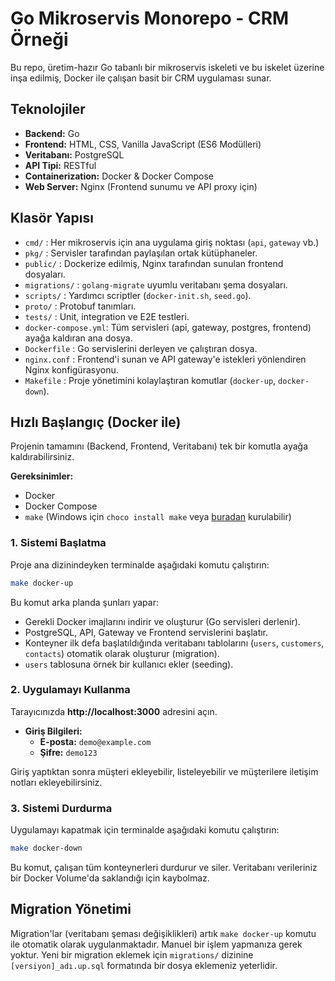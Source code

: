 # Go Mikroservis Monorepo - CRM Örneği

Bu repo, üretim-hazır Go tabanlı bir mikroservis iskeleti ve bu iskelet üzerine inşa edilmiş, Docker ile çalışan basit bir CRM uygulaması sunar.

## Teknolojiler
- **Backend:** Go
- **Frontend:** HTML, CSS, Vanilla JavaScript (ES6 Modülleri)
- **Veritabanı:** PostgreSQL
- **API Tipi:** RESTful
- **Containerization:** Docker & Docker Compose
- **Web Server:** Nginx (Frontend sunumu ve API proxy için)

## Klasör Yapısı

- `cmd/`           : Her mikroservis için ana uygulama giriş noktası (`api`, `gateway` vb.)
- `pkg/`           : Servisler tarafından paylaşılan ortak kütüphaneler.
- `public/`        : Dockerize edilmiş, Nginx tarafından sunulan frontend dosyaları.
- `migrations/`    : `golang-migrate` uyumlu veritabanı şema dosyaları.
- `scripts/`       : Yardımcı scriptler (`docker-init.sh`, `seed.go`).
- `proto/`         : Protobuf tanımları.
- `tests/`         : Unit, integration ve E2E testleri.
- `docker-compose.yml`: Tüm servisleri (api, gateway, postgres, frontend) ayağa kaldıran ana dosya.
- `Dockerfile`     : Go servislerini derleyen ve çalıştıran dosya.
- `nginx.conf`     : Frontend'i sunan ve API gateway'e istekleri yönlendiren Nginx konfigürasyonu.
- `Makefile`       : Proje yönetimini kolaylaştıran komutlar (`docker-up`, `docker-down`).

## Hızlı Başlangıç (Docker ile)

Projenin tamamını (Backend, Frontend, Veritabanı) tek bir komutla ayağa kaldırabilirsiniz.

**Gereksinimler:**
- Docker
- Docker Compose
- `make` (Windows için `choco install make` veya [buradan](http://gnuwin32.sourceforge.net/packages/make.htm) kurulabilir)

### 1. Sistemi Başlatma
Proje ana dizinindeyken terminalde aşağıdaki komutu çalıştırın:
```sh
make docker-up
```
Bu komut arka planda şunları yapar:
- Gerekli Docker imajlarını indirir ve oluşturur (Go servisleri derlenir).
- PostgreSQL, API, Gateway ve Frontend servislerini başlatır.
- Konteyner ilk defa başlatıldığında veritabanı tablolarını (`users`, `customers`, `contacts`) otomatik olarak oluşturur (migration).
- `users` tablosuna örnek bir kullanıcı ekler (seeding).

### 2. Uygulamayı Kullanma
Tarayıcınızda **http://localhost:3000** adresini açın.

- **Giriş Bilgileri:**
  - **E-posta:** `demo@example.com`
  - **Şifre:** `demo123`

Giriş yaptıktan sonra müşteri ekleyebilir, listeleyebilir ve müşterilere iletişim notları ekleyebilirsiniz.

### 3. Sistemi Durdurma
Uygulamayı kapatmak için terminalde aşağıdaki komutu çalıştırın:
```sh
make docker-down
```
Bu komut, çalışan tüm konteynerleri durdurur ve siler. Veritabanı verileriniz bir Docker Volume'da saklandığı için kaybolmaz.

## Migration Yönetimi
Migration'lar (veritabanı şeması değişiklikleri) artık `make docker-up` komutu ile otomatik olarak uygulanmaktadır. Manuel bir işlem yapmanıza gerek yoktur. Yeni bir migration eklemek için `migrations/` dizinine `[versiyon]_adı.up.sql` formatında bir dosya eklemeniz yeterlidir. 